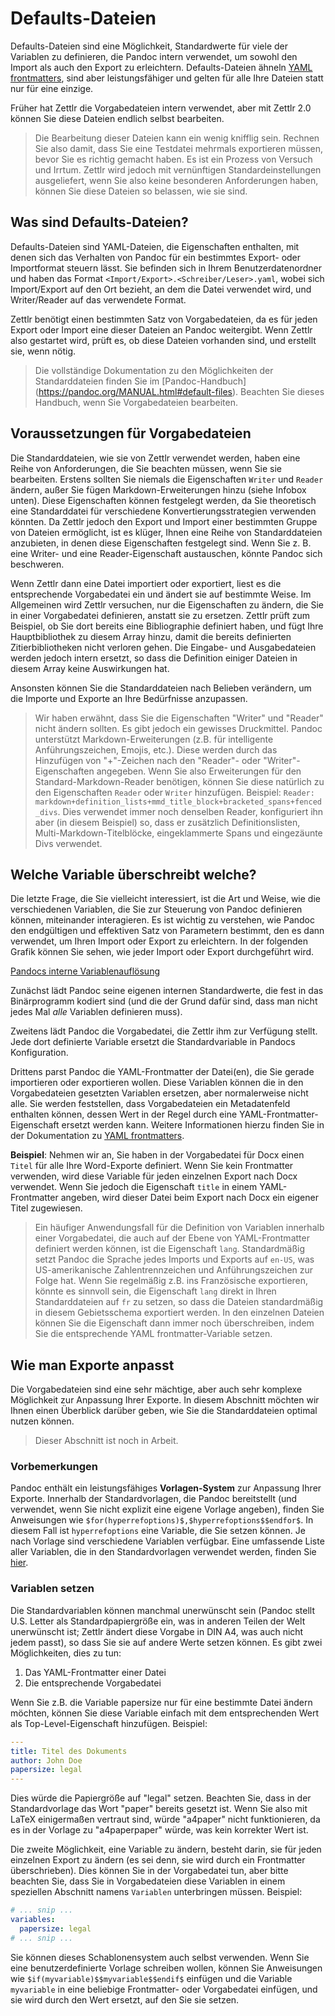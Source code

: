# Defaults-Dateien

Defaults-Dateien sind eine Möglichkeit, Standardwerte für viele der Variablen zu definieren, die Pandoc intern verwendet, um sowohl den Import als auch den Export zu erleichtern. Defaults-Dateien ähneln [YAML frontmatters](yaml-frontmatter.md), sind aber leistungsfähiger und gelten für alle Ihre Dateien statt nur für eine einzige.

Früher hat Zettlr die Vorgabedateien intern verwendet, aber mit Zettlr 2.0 können Sie diese Dateien endlich selbst bearbeiten.

> Die Bearbeitung dieser Dateien kann ein wenig knifflig sein. Rechnen Sie also damit, dass Sie eine Testdatei mehrmals exportieren müssen, bevor Sie es richtig gemacht haben. Es ist ein Prozess von Versuch und Irrtum. Zettlr wird jedoch mit vernünftigen Standardeinstellungen ausgeliefert, wenn Sie also keine besonderen Anforderungen haben, können Sie diese Dateien so belassen, wie sie sind.

## Was sind Defaults-Dateien?

Defaults-Dateien sind YAML-Dateien, die Eigenschaften enthalten, mit denen sich das Verhalten von Pandoc für ein bestimmtes Export- oder Importformat steuern lässt. Sie befinden sich in Ihrem Benutzerdatenordner und haben das Format `<Import/Export>.<Schreiber/Leser>.yaml`, wobei sich Import/Export auf den Ort bezieht, an dem die Datei verwendet wird, und Writer/Reader auf das verwendete Format.

Zettlr benötigt einen bestimmten Satz von Vorgabedateien, da es für jeden Export oder Import eine dieser Dateien an Pandoc weitergibt. Wenn Zettlr also gestartet wird, prüft es, ob diese Dateien vorhanden sind, und erstellt sie, wenn nötig.

> Die vollständige Dokumentation zu den Möglichkeiten der Standarddateien finden Sie im [Pandoc-Handbuch] (https://pandoc.org/MANUAL.html#default-files). Beachten Sie dieses Handbuch, wenn Sie Vorgabedateien bearbeiten.

## Voraussetzungen für Vorgabedateien

Die Standarddateien, wie sie von Zettlr verwendet werden, haben eine Reihe von Anforderungen, die Sie beachten müssen, wenn Sie sie bearbeiten. Erstens sollten Sie niemals die Eigenschaften `Writer` und `Reader` ändern, außer Sie fügen Markdown-Erweiterungen hinzu (siehe Infobox unten). Diese Eigenschaften können festgelegt werden, da Sie theoretisch eine Standarddatei für verschiedene Konvertierungsstrategien verwenden könnten. Da Zettlr jedoch den Export und Import einer bestimmten Gruppe von Dateien ermöglicht, ist es klüger, Ihnen eine Reihe von Standarddateien anzubieten, in denen diese Eigenschaften festgelegt sind. Wenn Sie z. B. eine Writer- und eine Reader-Eigenschaft austauschen, könnte Pandoc sich beschweren.

Wenn Zettlr dann eine Datei importiert oder exportiert, liest es die entsprechende Vorgabedatei ein und ändert sie auf bestimmte Weise. Im Allgemeinen wird Zettlr versuchen, nur die Eigenschaften zu ändern, die Sie in einer Vorgabedatei definieren, anstatt sie zu ersetzen. Zettlr prüft zum Beispiel, ob Sie dort bereits eine Bibliographie definiert haben, und fügt Ihre Hauptbibliothek zu diesem Array hinzu, damit die bereits definierten Zitierbibliotheken nicht verloren gehen. Die Eingabe- und Ausgabedateien werden jedoch intern ersetzt, so dass die Definition einiger Dateien in diesem Array keine Auswirkungen hat.

Ansonsten können Sie die Standarddateien nach Belieben verändern, um die Importe und Exporte an Ihre Bedürfnisse anzupassen.

> Wir haben erwähnt, dass Sie die Eigenschaften "Writer" und "Reader" nicht ändern sollten. Es gibt jedoch ein gewisses Druckmittel. Pandoc unterstützt Markdown-Erweiterungen (z.B. für intelligente Anführungszeichen, Emojis, etc.). Diese werden durch das Hinzufügen von "+"-Zeichen nach den "Reader"- oder "Writer"-Eigenschaften angegeben. Wenn Sie also Erweiterungen für den Standard-Markdown-Reader benötigen, können Sie diese natürlich zu den Eigenschaften `Reader` oder `Writer` hinzufügen. Beispiel: `Reader: markdown+definition_lists+mmd_title_block+bracketed_spans+fenced_divs`. Dies verwendet immer noch denselben Reader, konfiguriert ihn aber (in diesem Beispiel) so, dass er zusätzlich Definitionslisten, Multi-Markdown-Titelblöcke, eingeklammerte Spans und eingezäunte Divs verwendet.

## Welche Variable überschreibt welche?

Die letzte Frage, die Sie vielleicht interessiert, ist die Art und Weise, wie die verschiedenen Variablen, die Sie zur Steuerung von Pandoc definieren können, miteinander interagieren. Es ist wichtig zu verstehen, wie Pandoc den endgültigen und effektiven Satz von Parametern bestimmt, den es dann verwendet, um Ihren Import oder Export zu erleichtern. In der folgenden Grafik können Sie sehen, wie jeder Import oder Export durchgeführt wird.

[Pandocs interne Variablenauflösung](../img/pandoc_variable_resolution.png)

Zunächst lädt Pandoc seine eigenen internen Standardwerte, die fest in das Binärprogramm kodiert sind (und die der Grund dafür sind, dass man nicht jedes Mal _alle_ Variablen definieren muss).

Zweitens lädt Pandoc die Vorgabedatei, die Zettlr ihm zur Verfügung stellt. Jede dort definierte Variable ersetzt die Standardvariable in Pandocs Konfiguration.

Drittens parst Pandoc die YAML-Frontmatter der Datei(en), die Sie gerade importieren oder exportieren wollen. Diese Variablen können die in den Vorgabedateien gesetzten Variablen ersetzen, aber normalerweise nicht alle. Sie werden feststellen, dass Vorgabedateien ein Metadatenfeld enthalten können, dessen Wert in der Regel durch eine YAML-Frontmatter-Eigenschaft ersetzt werden kann. Weitere Informationen hierzu finden Sie in der Dokumentation zu [YAML frontmatters](yaml-frontmatter.md).

**Beispiel**: Nehmen wir an, Sie haben in der Vorgabedatei für Docx einen `Titel` für alle Ihre Word-Exporte definiert. Wenn Sie kein Frontmatter verwenden, wird diese Variable für jeden einzelnen Export nach Docx verwendet. Wenn Sie jedoch die Eigenschaft `title` in einem YAML-Frontmatter angeben, wird dieser Datei beim Export nach Docx ein eigener Titel zugewiesen.

> Ein häufiger Anwendungsfall für die Definition von Variablen innerhalb einer Vorgabedatei, die auch auf der Ebene von YAML-Frontmatter definiert werden können, ist die Eigenschaft `lang`. Standardmäßig setzt Pandoc die Sprache jedes Imports und Exports auf `en-US`, was US-amerikanische Zahlentrennzeichen und Anführungszeichen zur Folge hat. Wenn Sie regelmäßig z.B. ins Französische exportieren, könnte es sinnvoll sein, die Eigenschaft `lang` direkt in Ihren Standarddateien auf `fr` zu setzen, so dass die Dateien standardmäßig in diesem Gebietsschema exportiert werden. In den einzelnen Dateien können Sie die Eigenschaft dann immer noch überschreiben, indem Sie die entsprechende YAML frontmatter-Variable setzen.

## Wie man Exporte anpasst

Die Vorgabedateien sind eine sehr mächtige, aber auch sehr komplexe Möglichkeit zur Anpassung Ihrer Exporte. In diesem Abschnitt möchten wir Ihnen einen Überblick darüber geben, wie Sie die Standarddateien optimal nutzen können.

> Dieser Abschnitt ist noch in Arbeit.

### Vorbemerkungen

Pandoc enthält ein leistungsfähiges **Vorlagen-System** zur Anpassung Ihrer Exporte. Innerhalb der Standardvorlagen, die Pandoc bereitstellt (und verwendet, wenn Sie nicht explizit eine eigene Vorlage angeben), finden Sie Anweisungen wie `$for(hyperrefoptions)$,$hyperrefoptions$$endfor$`. In diesem Fall ist `hyperrefoptions` eine Variable, die Sie setzen können. Je nach Vorlage sind verschiedene Variablen verfügbar. Eine umfassende Liste aller Variablen, die in den Standardvorlagen verwendet werden, finden Sie [hier](https://pandoc.org/MANUAL.html#variables).

### Variablen setzen

Die Standardvariablen können manchmal unerwünscht sein (Pandoc stellt U.S. Letter als Standardpapiergröße ein, was in anderen Teilen der Welt unerwünscht ist; Zettlr ändert diese Vorgabe in DIN A4, was auch nicht jedem passt), so dass Sie sie auf andere Werte setzen können. Es gibt zwei Möglichkeiten, dies zu tun:

1. Das YAML-Frontmatter einer Datei
2. Die entsprechende Vorgabedatei

Wenn Sie z.B. die Variable papersize nur für eine bestimmte Datei ändern möchten, können Sie diese Variable einfach mit dem entsprechenden Wert als Top-Level-Eigenschaft hinzufügen. Beispiel:

```yaml
---
title: Titel des Dokuments
author: John Doe
papersize: legal
---
```

Dies würde die Papiergröße auf "legal" setzen. Beachten Sie, dass in der Standardvorlage das Wort "paper" bereits gesetzt ist. Wenn Sie also mit LaTeX einigermaßen vertraut sind, würde "a4paper" nicht funktionieren, da es in der Vorlage zu "a4paperpaper" würde, was kein korrekter Wert ist.

Die zweite Möglichkeit, eine Variable zu ändern, besteht darin, sie für jeden einzelnen Export zu ändern (es sei denn, sie wird durch ein Frontmatter überschrieben). Dies können Sie in der Vorgabedatei tun, aber bitte beachten Sie, dass Sie in Vorgabedateien diese Variablen in einem speziellen Abschnitt namens `Variablen` unterbringen müssen. Beispiel:

```yaml
# ... snip ...
variables:
  papersize: legal
# ... snip ...
```

Sie können dieses Schablonensystem auch selbst verwenden. Wenn Sie eine benutzerdefinierte Vorlage schreiben wollen, können Sie Anweisungen wie `$if(myvariable)$$myvariable$$endif$` einfügen und die Variable `myvariable` in eine beliebige Frontmatter- oder Vorgabedatei einfügen, und sie wird durch den Wert ersetzt, auf den Sie sie setzen.
